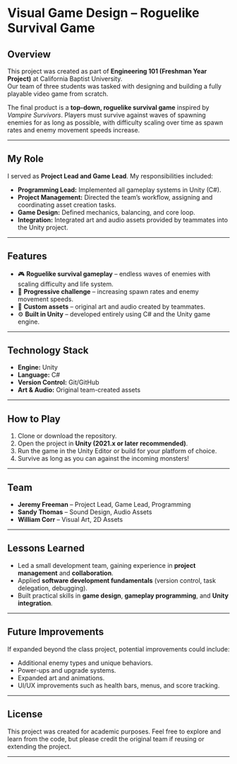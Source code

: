 # Visual Game Design – Roguelike Survival Game

## Overview  
This project was created as part of **Engineering 101 (Freshman Year Project)** at California Baptist University.  
Our team of three students was tasked with designing and building a fully playable video game from scratch.  

The final product is a **top-down, roguelike survival game** inspired by *Vampire Survivors*. Players must survive against waves of spawning enemies for as long as possible, with difficulty scaling over time as spawn rates and enemy movement speeds increase.

---

## My Role  
I served as **Project Lead and Game Lead**. My responsibilities included:  
- **Programming Lead:** Implemented all gameplay systems in Unity (C#).  
- **Project Management:** Directed the team’s workflow, assigning and coordinating asset creation tasks.  
- **Game Design:** Defined mechanics, balancing, and core loop.  
- **Integration:** Integrated art and audio assets provided by teammates into the Unity project.  

---

## Features  
- 🎮 **Roguelike survival gameplay** – endless waves of enemies with scaling difficulty and life system.  
- 👾 **Progressive challenge** – increasing spawn rates and enemy movement speeds.  
- 🎨 **Custom assets** – original art and audio created by teammates.  
- ⚙️ **Built in Unity** – developed entirely using C# and the Unity game engine.  

---

## Technology Stack  
- **Engine:** Unity  
- **Language:** C#  
- **Version Control:** Git/GitHub  
- **Art & Audio:** Original team-created assets  

---

## How to Play  
1. Clone or download the repository.  
2. Open the project in **Unity (2021.x or later recommended)**.  
3. Run the game in the Unity Editor or build for your platform of choice.  
4. Survive as long as you can against the incoming monsters!  

---

## Team  
- **Jeremy Freeman** – Project Lead, Game Lead, Programming  
- **Sandy Thomas** – Sound Design, Audio Assets  
- **William Corr** – Visual Art, 2D Assets  

---

## Lessons Learned  
- Led a small development team, gaining experience in **project management** and **collaboration**.  
- Applied **software development fundamentals** (version control, task delegation, debugging).  
- Built practical skills in **game design**, **gameplay programming**, and **Unity integration**.  

---

## Future Improvements  
If expanded beyond the class project, potential improvements could include:  
- Additional enemy types and unique behaviors.  
- Power-ups and upgrade systems.  
- Expanded art and animations.  
- UI/UX improvements such as health bars, menus, and score tracking.  

---

## License  
This project was created for academic purposes. Feel free to explore and learn from the code, but please credit the original team if reusing or extending the project.  

---
